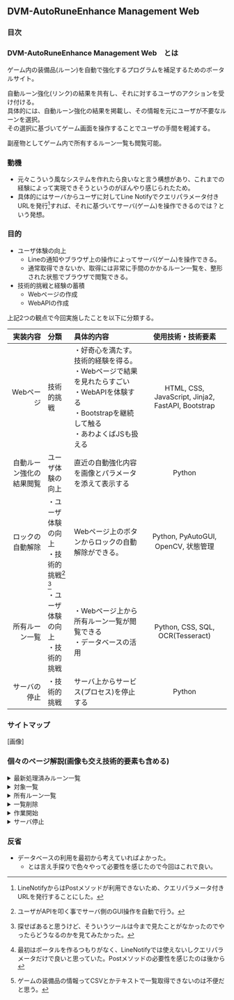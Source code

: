 ## DVM-AutoRuneEnhance Management Web

### 目次

### DVM-AutoRuneEnhance Management Web　とは
ゲーム内の装備品(ルーン)を自動で強化するプログラムを補足するためのポータルサイト。  

自動ルーン強化(リンク)の結果を共有し、それに対するユーザのアクションを受け付ける。  
具体的には、自動ルーン強化の結果を掲載し、その情報を元にユーザが不要なルーンを選択。  
その選択に基づいてゲーム画面を操作することでユーザの手間を軽減する。  

副産物としてゲーム内で所有するルーン一覧も閲覧可能。

### 動機

  + 元々こういう風なシステムを作れたら良いなと言う構想があり、これまでの経験によって実現できそうというのがぼんやり感じられたため。
  + 具体的にはサーバからユーザに対してLine Notifyでクエリパラメータ付きURLを発行[^3]すれば、それに基づいてサーバ(ゲーム)を操作できるのでは？という発想。

### 目的

+ ユーザ体験の向上
  - Lineの通知やブラウザ上の操作によってサーバ(ゲーム)を操作できる。
  - 通常取得できないか、取得には非常に手間のかかるルーン一覧を、整形された状態でブラウザで閲覧できる。
+ 技術的挑戦と経験の蓄積
  - Webページの作成
  - WebAPIの作成

上記2つの観点で今回実施したことを以下に分類する。

|実装内容|分類|具体的内容|使用技術・技術要素|
|---:|:---|:---|:---:|
|Webページ|技術的挑戦|・好奇心を満たす。技術的経験を得る。<br>・Webページで結果を見れたらすごい<br>・WebAPIを体験する<br>・Bootstrapを継続して触る<br>・あわよくばJSも扱える|HTML, CSS, JavaScript, Jinja2, FastAPI, Bootstrap|
|自動ルーン強化の結果閲覧|ユーザ体験の向上|直近の自動強化内容を画像とパラメータを添えて表示する|Python|
|ロックの自動解除|・ユーザ体験の向上<br>・技術的挑戦[^1] [^2]|Webページ上のボタンからロックの自動解除ができる。|Python, PyAutoGUI, OpenCV, 状態管理|
|所有ルーン一覧|・ユーザ体験の向上<br>・技術的挑戦|・Webページ上から所有ルーン一覧が閲覧できる<br>・データベースの活用|Python, CSS, SQL, OCR(Tesseract)|
|サーバの停止|・技術的挑戦|サーバ上からサービス(プロセス)を停止する|Python|


### サイトマップ

[画像]

### 個々のページ解説(画像も交え技術的要素も含める)

<details><summary>最新処理済みルーン一覧</summary>

[画像]

### やりたかったこと

+ 強化後の画像表示
  - スマートフォンからだと画像が小さいため文字情報も付与したかった
+ ボタンクリックでロック解除待ちリストに追加
  - Postメソッドを利用し、ページ遷移をしないようにする[^4]

</details>

<details><summary>対象一覧</summary>

### やりたかったこと

+ ロック解除対象の表示
+ ロック解除待ちリストからの削除
+ このページ用意しないでトップページで状態の管理できればよかった
  - 意味がないわけではないと思うけど、あまり必要でもない感じ。
  - とりあえず形にしたくてイケてない実装でもいいやと思ってた。
</details>

<details><summary>所有ルーン一覧</summary>

### やりたかったこと

+ 持ってるルーン一覧の表示[^5]
  - 別のOCRプログラムで取得した情報を元にする。
+ 検索機能
  - 未実装

</details>

<details><summary>一覧削除</summary>

### やりたかったこと

+ 対象一覧に格納されている内容を一括削除

</details>

<details><summary>作業開始</summary>

### やりたかったこと

+ 対象一覧に格納されている内容を元にゲームのロックを解除
  - 今は強化直後の場面でしか解除できないが、理想としてはゲーム内の状態を選ばずにできると良い。  
    ※位置情報を直接送っているので、少しでもルーンの数が変わったりするとNG

</details>

<details><summary>サーバ停止</summary>

### やりたかったこと

+ アプリケーションの停止
  - 理屈ではプロセスを停止するだけなので、それをWeb画面からやってみたいと思った。

</details>

### 反省

+ データベースの利用を最初から考えていればよかった。
  - とは言え手探りで色々やって必要性を感じたので今回はこれで良い。  




[^1]:ユーザがAPIを叩く事でサーバ側のGUI操作を自動で行う。
[^2]:探せばあると思うけど、そういうツールは今まで見たことがなかったのでやったらどうなるのかを見てみたかった。
[^3]:LineNotifyからはPostメソッドが利用できないため、クエリパラメータ付きURLを発行することにした。
[^4]:最初はポータルを作るつもりがなく、LineNotifyでは使えないしクエリパラメータだけで良いと思っていた。Postメソッドの必要性を感じたのは後から
[^5]:ゲームの装備品の情報ってCSVとかテキストで一覧取得できないのは不便だと思う。
